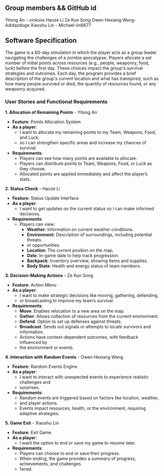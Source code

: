 ## Group members && GitHub id

Yitong An - vinkoos 
Haoze Li
Ze Kun Song
Owen Hexiang Wang- Adidazdoge
Xiaoshu Lin - Michael-lin6677

## Software Specification
The game is a 60-day simulation in which the player acts as a group leader navigating 
the challenges of a zombie apocalypse. Players allocate a set number of initial points 
across resources (e.g., people, weaponry, food, luck) before the first day. These choices 
impact the group's survival strategies and outcomes. Each day, the program provides a 
brief description of the group's current location and what has transpired, such as how 
many people survived or died, the quantity of resources found, or any weaponry acquired.


### User Stories and Functional Requirements

**1. Allocation of Remaining Points** - Yitong An
- **Feature**: Points Allocation System
- **As a player**:
    - I want to allocate my remaining points to my Team, Weapons, Food, and Luck,
    - so I can strengthen specific areas and increase my chances of survival.
- **Requirements**:
    - Players can see how many points are available to allocate.
    - Players can distribute points to Team, Weapons, Food, or Luck as they choose.
    - Allocated points are applied immediately and affect the player’s stats.

**2. Status Check** - Haoze Li
- **Feature**: Status Update Interface
- **As a player**:
    - I want to get updates on the current status so I can make informed decisions.
- **Requirements**:
    - Players can view:
        - **Weather**: Information on current weather conditions.
        - **Environment**: Description of surroundings, including potential threats 
        - or opportunities.
        - **Location**: The current position on the map.
        - **Date**: In-game date to help track progression.
        - **Backpack**: Inventory overview, showing items and supplies.
        - **Body State**: Health and energy status of team members.

**3. Decision-Making Actions** - Ze Kun Song
- **Feature**: Action Menu
- **As a player**:
    - I want to make strategic decisions like moving, gathering, defending, 
    - or broadcasting to improve my team’s survival.
- **Requirements**:
    - **Move**: Enables relocation to a new area on the map.
    - **Gather**: Allows collection of resources from the current environment.
    - **Defend**: Option to set up defenses against threats.
    - **Broadcast**: Sends out signals or attempts to locate survivors and information.
    - Actions have context-dependent outcomes, with feedback influenced by 
    - the environment or events.

**4. Interaction with Random Events** - Owen Hexiang Wang
- **Feature**: Random Events Engine
- **As a player**:
    - I want to interact with unexpected events to experience realistic challenges and 
    - surprises.
- **Requirements**:
    - Random events are triggered based on factors like location, weather, 
    - and player actions.
    - Events impact resources, health, or the environment, requiring adaptive strategies.

**5. Game Exit** - Xiaoshu Lin
- **Feature**: Exit Game
- **As a player**:
    - I want the option to end or save my game to resume later.
- **Requirements**:
    - Players can choose to end or save their progress.
    - When ending, the game provides a summary of progress, achievements, and challenges 
    - faced.


